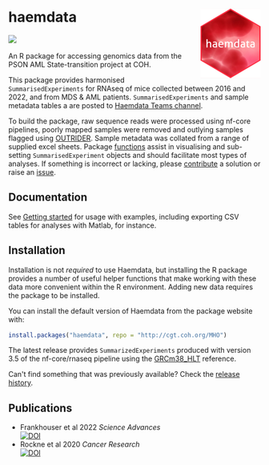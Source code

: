 # haemdata <img src='man/figures/logo.png' align="right" height="139" />
<!-- [![R-CMD-check](https://github.com/drejom/haemdata/workflows/R-CMD-check/badge.svg)](https://github.com/drejom/haemdata/actions)  -->

<!-- badges: start -->
![](https://img.shields.io/badge/code-unstable-red) <br>
<!-- badges: end -->
An R package for accessing genomics data from the PSON AML State-transition project at COH.

This package provides harmonised `SummarisedExperiments` for RNAseq of mice collected between 2016 and 2022, and from MDS & AML patients. `SummarisedExperiments` and sample metadata tables a are posted to [Haemdata Teams channel](https://cityofhope.sharepoint.com/:f:/r/sites/PSONAMLState-Transition/Shared%20Documents/haemdata?csf=1&web=1&e=Uh4VFb).

To build the package, raw sequence reads were processed using nf-core pipelines, poorly mapped samples were removed and outlying samples flagged using [OUTRIDER](https://doi.org/10.1016/j.ajhg.2018.10.025). Sample metadata was collated from a range of supplied excel sheets. Package [functions](http://cgt.coh.org/haemdata/reference/index.html) assist in visualising and sub-setting `SummarisedExperiment` objects and should facilitate most types of analyses. If something is incorrect or lacking, please [contribute](http://cgt.coh.org/haemdata/CONTRIBUTING.html) a solution or raise an [issue](https://github.com/drejom/haemdata/issues).

## Documentation
See [Getting started](http://cgt.coh.org/haemdata) for usage with examples, including exporting CSV tables for analyses with Matlab, for instance. 

## Installation

Installation is not *required* to use Haemdata, but installing the R package provides a number of useful helper functions that make working with these data more convenient within the R environment. Adding new data requires the package to be installed.

You can install the default version of Haemdata from the package website with:

``` r
install.packages("haemdata", repo = "http://cgt.coh.org/MHO")
```

The latest release provides `SummarizedExperiments` produced with version 3.5 of the nf-core/rnaseq pipeline using the [GRCm38_HLT](articles/genomes.html) reference. 

Can't find something that was previously available? Check the [release history](https://github.com/drejom/haemdata/releases).

## Publications
* Frankhouser et al 2022 *Science Advances* <br>[![DOI](https://zenodo.org/badge/DOI/10.1126/sciadv.abj1664.svg)](https://doi.org/10.1126/sciadv.abj1664)
* Rockne et al 2020 *Cancer Research* <br>[![DOI](https://zenodo.org/badge/DOI/10.1158/0008-5472.CAN-20-0354.svg)](https://doi.org/10.1158/0008-5472.CAN-20-0354)
